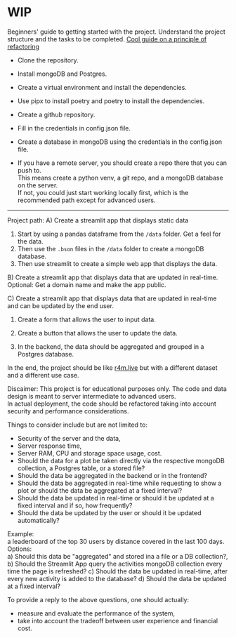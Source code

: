 # WIP

Beginners' guide to getting started with the project.
Understand the project structure and the tasks to be completed.
[Cool guide on a principle of refactoring](https://fs.blog/chestertons-fence/)

* Clone the repository.
* Install mongoDB and Postgres.

* Create a virtual environment and install the dependencies.
* Use pipx to install poetry and poetry to install the dependencies.
* Create a github repository.

* Fill in the credentials in config.json file.  
* Create a database in mongoDB using the credentials in the config.json file.  

* If you have a remote server, you should create a repo there that you can push to.  
This means create a python venv, a git repo, and a mongoDB database on the server.  
If not, you could just start working locally first, which is the recommended path except for advanced users.  

--- 
Project path:
A) Create a streamlit app that displays static data
1) Start by using a pandas dataframe from the `/data` folder. Get a feel for the data.
2) Then use the `.bson` files in the `/data` folder to create a mongoDB database.
3) Then use streamlit to create a simple web app that displays the data.

B) Create a streamlit app that displays data that are updated in real-time.
Optional: Get a domain name and make the app public.

C) Create a streamlit app that displays data that are updated in real-time and can be updated by the end user.  
1) Create a form that allows the user to input data.
2) Create a button that allows the user to update the data.

3) In the backend, the data should be aggregated and grouped in a Postgres database.

In the end, the project should be like [r4m.live](https://r4m.live) but with a different dataset and a different use case.

Discaimer: This project is for educational purposes only. The code and data design is meant to server intermediate to advanced users.  
In actual deployment, the code should be refactored taking into account security and performance considerations.   

Things to consider include but are not limited to:
* Security of the server and the data,
* Server response time,
* Server RAM, CPU and storage space usage, cost.
* Should the data for a plot be taken directly via the respective mongoDB collection, a Postgres table, or a stored file?
* Should the data be aggregated in the backend or in the frontend?
* Should the data be aggregated in real-time while requesting to show a plot or should the data be aggregated at a fixed interval?
* Should the data be updated in real-time or should it be updated at a fixed interval and if so, how frequently?
* Should the data be updated by the user or should it be updated automatically?

Example:   
a leaderboard of the top 30 users by distance covered in the last 100 days. Options:  
a) Should this data be "aggregated" and stored ina a file or a DB collection?,
b) Should the Streamlit App query the activities mongoDB collection every time the page is refreshed?
c) Should the data be updated in real-time, after every new activity is added to the database?
d) Should the data be updated at a fixed interval?

To provide a reply to the above questions, one should actually:  
* measure and evaluate the performance of the system,
* take into account the tradeoff between user experience and financial cost.  
